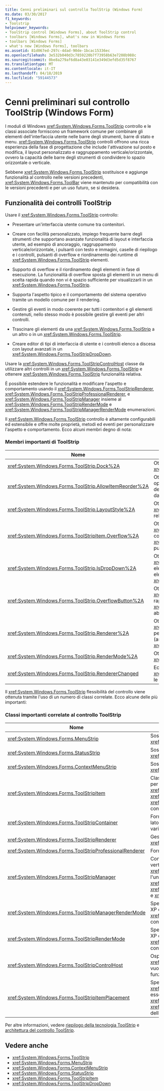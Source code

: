 ```yaml
---
title: Cenni preliminari sul controllo ToolStrip (Windows Form)
ms.date: 03/30/2017
f1_keywords:
- Toolstrip
helpviewer_keywords:
- ToolStrip control [Windows Forms], about ToolStrip control
- toolbars [Windows Forms], what's new in Windows Forms
- toolbars [Windows Forms]
- what's new [Windows Forms], toolbars
ms.assetid: 81d067ed-297c-4dad-90de-1bcac15336ec
ms.openlocfilehash: 3e532b040d3c7859220b7f73958b63e7208b988c
ms.sourcegitcommit: 0be8a279af6d8a43e03141e349d3efd5d35f8767
ms.translationtype: MT
ms.contentlocale: it-IT
ms.lasthandoff: 04/18/2019
ms.locfileid: "59144573"
---
```

# <a name="toolstrip-control-overview-windows-forms"></a>Cenni preliminari sul controllo ToolStrip (Windows Form)
I moduli di Windows <xref:System.Windows.Forms.ToolStrip> controllo e le classi associate forniscono un framework comune per combinare gli elementi dell'interfaccia utente nelle barre degli strumenti, barre di stato e menu. <xref:System.Windows.Forms.ToolStrip> controlli offrono una ricca esperienza della fase di progettazione che include l'attivazione sul posto e modifica, il layout personalizzato e raggruppamento verticale/orizzontale, ovvero la capacità delle barre degli strumenti di condividere lo spazio orizzontale o verticale.  
  
 Sebbene <xref:System.Windows.Forms.ToolStrip> sostituisce e aggiunge funzionalità al controllo nelle versioni precedenti, <xref:System.Windows.Forms.ToolBar> viene mantenuto per compatibilità con le versioni precedenti e per un uso futuro, se si desidera.  
  
## <a name="features-of-the-toolstrip-controls"></a>Funzionalità dei controlli ToolStrip  
 Usare il <xref:System.Windows.Forms.ToolStrip> controllo:  
  
-   Presentare un'interfaccia utente comune tra contenitori.  
  
-   Creare con facilità personalizzato, impiego frequente barre degli strumenti che supportano avanzate funzionalità di layout e interfaccia utente, ad esempio di ancoraggio, raggruppamento verticale/orizzontale, i pulsanti con testo e immagini, caselle di riepilogo e i controlli, pulsanti di overflow e riordinamento dei runtime di <xref:System.Windows.Forms.ToolStrip> elementi.  
  
-   Supporto di overflow e il riordinamento degli elementi in fase di esecuzione. La funzionalità di overflow sposta gli elementi in un menu di scelta rapida quando non vi è spazio sufficiente per visualizzarli in un <xref:System.Windows.Forms.ToolStrip>.  
  
-   Supporta l'aspetto tipico e il comportamento del sistema operativo tramite un modello comune per il rendering.  
  
-   Gestire gli eventi in modo coerente per tutti i contenitori e gli elementi contenuti, nello stesso modo è possibile gestire gli eventi per altri controlli.  
  
-   Trascinare gli elementi da una <xref:System.Windows.Forms.ToolStrip> a un altro o in un <xref:System.Windows.Forms.ToolStrip>.  
  
-   Creare editor di tipi di interfaccia di utente e i controlli elenco a discesa con layout avanzati in un <xref:System.Windows.Forms.ToolStripDropDown>.  
  
 Usare la <xref:System.Windows.Forms.ToolStripControlHost> classe da utilizzare altri controlli in un <xref:System.Windows.Forms.ToolStrip> e ottenere <xref:System.Windows.Forms.ToolStrip> funzionalità relativa.  
  
 È possibile estendere le funzionalità e modificare l'aspetto e comportamento usando il <xref:System.Windows.Forms.ToolStripRenderer>, <xref:System.Windows.Forms.ToolStripProfessionalRenderer>, e <xref:System.Windows.Forms.ToolStripManager> insieme al <xref:System.Windows.Forms.ToolStripRenderMode> e <xref:System.Windows.Forms.ToolStripManagerRenderMode> enumerazioni.  
  
 Il <xref:System.Windows.Forms.ToolStrip> controllo è altamente configurabili ed estensibile e offre molte proprietà, metodi ed eventi per personalizzare l'aspetto e comportamento. Ecco alcuni membri degno di nota:  
  
### <a name="important-toolstrip-members"></a>Membri importanti di ToolStrip  
  
|Nome|Descrizione|  
|----------|-----------------|  
|<xref:System.Windows.Forms.ToolStrip.Dock%2A>|Ottiene o imposta il bordo del contenitore padre un <xref:System.Windows.Forms.ToolStrip> è ancorato.|  
|<xref:System.Windows.Forms.ToolStrip.AllowItemReorder%2A>|Ottiene o imposta un valore che indica se le operazioni di trascinamento e rilascio e ridisposizione degli elementi devono essere gestite privatamente dalla classe <xref:System.Windows.Forms.ToolStrip>.|  
|<xref:System.Windows.Forms.ToolStrip.LayoutStyle%2A>|Ottiene o imposta un valore che indica come il <xref:System.Windows.Forms.ToolStrip> definisce i relativi elementi.|  
|<xref:System.Windows.Forms.ToolStripItem.Overflow%2A>|Ottiene o imposta se un <xref:System.Windows.Forms.ToolStripItem> è collegata la <xref:System.Windows.Forms.ToolStrip> o <xref:System.Windows.Forms.ToolStripOverflowButton> può spostarsi tra i due.|  
|<xref:System.Windows.Forms.ToolStrip.IsDropDown%2A>|Ottiene un valore che indica se un <xref:System.Windows.Forms.ToolStripItem> altri elementi vengono visualizzati in un elenco a discesa elenco quando il <xref:System.Windows.Forms.ToolStripItem> si fa clic.|  
|<xref:System.Windows.Forms.ToolStrip.OverflowButton%2A>|Ottiene l'oggetto <xref:System.Windows.Forms.ToolStripItem> che rappresenta il pulsante di overflow di un oggetto <xref:System.Windows.Forms.ToolStrip> con l'overflow abilitato.|  
|<xref:System.Windows.Forms.ToolStrip.Renderer%2A>|Ottiene o imposta una <xref:System.Windows.Forms.ToolStripRenderer> usato per personalizzare l'aspetto e comportamento (aspetto) di un <xref:System.Windows.Forms.ToolStrip>.|  
|<xref:System.Windows.Forms.ToolStrip.RenderMode%2A>|Ottiene o imposta gli stili di disegno da applicare al <xref:System.Windows.Forms.ToolStrip>.|  
|<xref:System.Windows.Forms.ToolStrip.RendererChanged>|Eccezione generata quando il <xref:System.Windows.Forms.ToolStrip.Renderer%2A> le modifiche alle proprietà.|  
  
 Il <xref:System.Windows.Forms.ToolStrip> flessibilità del controllo viene ottenuta tramite l'uso di un numero di classi correlate. Ecco alcune delle più importanti:  
  
### <a name="important-toolstrip-companion-classes"></a>Classi importanti correlate al controllo ToolStrip  
  
|Nome|Descrizione|  
|----------|-----------------|  
|<xref:System.Windows.Forms.MenuStrip>|Sostituisce e aggiunge funzionalità per il <xref:System.Windows.Forms.MainMenu> classe.|  
|<xref:System.Windows.Forms.StatusStrip>|Sostituisce e aggiunge funzionalità per il <xref:System.Windows.Forms.StatusBar> classe.|  
|<xref:System.Windows.Forms.ContextMenuStrip>|Sostituisce e aggiunge funzionalità per il <xref:System.Windows.Forms.ContextMenu> classe.|  
|<xref:System.Windows.Forms.ToolStripItem>|Classe base astratta che gestisce gli eventi e il layout per tutti gli elementi che un <xref:System.Windows.Forms.ToolStrip>, <xref:System.Windows.Forms.ToolStripControlHost>, o <xref:System.Windows.Forms.ToolStripDropDown> può contenere.|  
|<xref:System.Windows.Forms.ToolStripContainer>|Fornisce un contenitore con un pannello su ciascun lato del form in cui è possibile disporre i controlli in vari modi.|  
|<xref:System.Windows.Forms.ToolStripRenderer>|Gestisce la funzionalità di disegno per <xref:System.Windows.Forms.ToolStrip> oggetti.|  
|<xref:System.Windows.Forms.ToolStripProfessionalRenderer>|Fornisce l'aspetto di stile Microsoft Office.|  
|<xref:System.Windows.Forms.ToolStripManager>|Controlla il rendering e il raggruppamento verticale/orizzontale dei controlli <xref:System.Windows.Forms.ToolStrip> nonché l'unione degli oggetti <xref:System.Windows.Forms.MenuStrip>, <xref:System.Windows.Forms.ToolStripDropDownMenu> e <xref:System.Windows.Forms.ToolStripMenuItem>.|  
|<xref:System.Windows.Forms.ToolStripManagerRenderMode>|Specifica lo stile di disegno (personalizzata, Windows XP o Microsoft Office Professional) applicato a più <xref:System.Windows.Forms.ToolStrip> gli oggetti contenuti in un form.|  
|<xref:System.Windows.Forms.ToolStripRenderMode>|Specifica lo stile di disegno (personalizzata, Windows XP o Microsoft Office Professional) applicato a uno <xref:System.Windows.Forms.ToolStrip> oggetto contenuto in un form.|  
|<xref:System.Windows.Forms.ToolStripControlHost>|Ospita altri controlli che non sono specificamente <xref:System.Windows.Forms.ToolStrip> controlli, ma si vuole <xref:System.Windows.Forms.ToolStrip> funzionalità.|  
|<xref:System.Windows.Forms.ToolStripItemPlacement>|Specifica se un <xref:System.Windows.Forms.ToolStripItem> deve essere disposto in principale <xref:System.Windows.Forms.ToolStrip>, sull'overflow <xref:System.Windows.Forms.ToolStrip>, o nessuna delle due.|  
  
 Per altre informazioni, vedere [riepilogo della tecnologia ToolStrip](toolstrip-technology-summary.md) e [architettura del controllo ToolStrip](toolstrip-control-architecture.md).  
  
## <a name="see-also"></a>Vedere anche

- <xref:System.Windows.Forms.ToolStrip>
- <xref:System.Windows.Forms.MenuStrip>
- <xref:System.Windows.Forms.ContextMenuStrip>
- <xref:System.Windows.Forms.StatusStrip>
- <xref:System.Windows.Forms.ToolStripItem>
- <xref:System.Windows.Forms.ToolStripDropDown>
